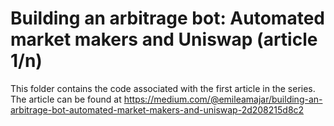 # Building an arbitrage bot: Automated market makers and Uniswap (article 1/n)

This folder contains the code associated with the first article in the series. The article can be found at https://medium.com/@emileamajar/building-an-arbitrage-bot-automated-market-makers-and-uniswap-2d208215d8c2
